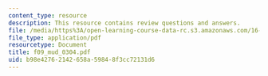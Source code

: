 ```yaml
---
content_type: resource
description: This resource contains review questions and answers.
file: /media/https%3A/open-learning-course-data-rc.s3.amazonaws.com/16-01-unified-engineering-i-ii-iii-iv-fall-2005-spring-2006/b98e42762142658a59848f3cc72131d6_f09_mud_0304.pdf
file_type: application/pdf
resourcetype: Document
title: f09_mud_0304.pdf
uid: b98e4276-2142-658a-5984-8f3cc72131d6
---
```

